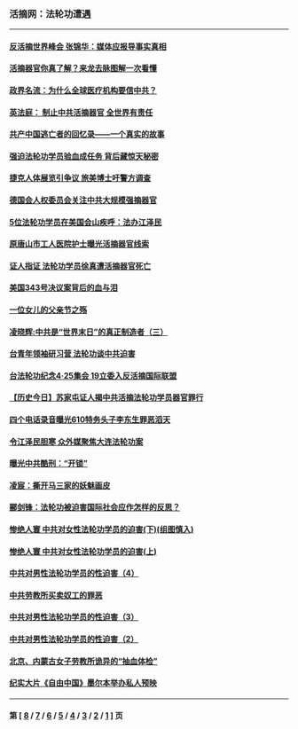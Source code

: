 ### 活摘网：法轮功遭遇
---
#### [反活摘世界峰会 张锦华：媒体应报导事实真相](../../pages/nf5881/n13278502.md?10260430) 
#### [活摘器官你真了解？来龙去脉图解一次看懂](../../pages/nf5881/n13013820.md?10260430) 
#### [政界名流：为什么全球医疗机构要信中共？](../../pages/nf5881/n11945479.md?10260430) 
#### [英法庭： 制止中共活摘器官 全世界有责任](../../pages/nf5881/n11330691.md?10260430) 
#### [共产中国逃亡者的回忆录——一个真实的故事](../../pages/nf5881/n10918649.md?10260430) 
#### [强迫法轮功学员验血成任务 背后藏惊天秘密](../../pages/nf5881/n4252384.md?10260430) 
#### [捷克人体展览引争议 旅美博士吁警方调查](../../pages/nf5881/n9429187.md?10260430) 
#### [德国会人权委员会关注中共大规模强摘器官](../../pages/nf5881/n8418950.md?10260430) 
#### [5位法轮功学员在美国会山疾呼：法办江泽民](../../pages/nf5881/n8101519.md?10260430) 
#### [原唐山市工人医院护士曝光活摘器官线索](../../pages/nf5881/n8076384.md?10260430) 
#### [证人指证 法轮功学员徐真遭活摘器官死亡](../../pages/nf5881/n8042467.md?10260430) 
#### [美国343号决议案背后的血与泪](../../pages/nf5881/n8020684.md?10260430) 
#### [一位女儿的父亲节之殇](../../pages/nf5881/n8014122.md?10260430) 
#### [凌晓辉:中共是“世界末日”的真正制造者（三）](../../pages/nf5881/n4210333.md?10260430) 
#### [台青年领袖研习营 法轮功谈中共迫害](../../pages/nf5881/n4141857.md?10260430) 
#### [台法轮功纪念4‧25集会 19立委入反活摘国际联盟](../../pages/nf5881/n4141821.md?10260430) 
#### [【历史今日】苏家屯证人揭中共活摘法轮功学员器官罪行](../../pages/nf5881/n4135912.md?10260430) 
#### [四个电话录音曝光610特务头子李东生罪恶滔天](../../pages/nf5881/n4040060.md?10260430) 
#### [令江泽民胆寒 众外媒聚焦大连法轮功案](../../pages/nf5881/n3932671.md?10260430) 
#### [曝光中共酷刑：“开锁”](../../pages/nf5881/n3889373.md?10260430) 
#### [凌宸：撕开马三家的妖魅画皮](../../pages/nf5881/n3849369.md?10260430) 
#### [郦剑锋：法轮功被迫害国际社会应作怎样的反思？](../../pages/nf5881/n3824560.md?10260430) 
#### [惨绝人寰 中共对女性法轮功学员的迫害(下)(组图慎入)](../../pages/nf5881/n3816285.md?10260430) 
#### [惨绝人寰 中共对女性法轮功学员的迫害(上)](../../pages/nf5881/n3815374.md?10260430) 
#### [中共对男性法轮功学员的性迫害（4）](../../pages/nf5881/n3769144.md?10260430) 
#### [中共劳教所买卖奴工的罪恶](../../pages/nf5881/n3769378.md?10260430) 
#### [中共对男性法轮功学员的性迫害（3）](../../pages/nf5881/n3768231.md?10260430) 
#### [中共对男性法轮功学员的性迫害（2）](../../pages/nf5881/n3767211.md?10260430) 
#### [北京、内蒙古女子劳教所诡异的“抽血体检”](../../pages/nf5881/n3753158.md?10260430) 
#### [纪实大片《自由中国》墨尔本举办私人预映](../../pages/nf5881/n3743337.md?10260430) 

---
#### 第 [ [8](./8.md?10260430) / [7](./7.md?10260430) / [6](./6.md?10260430) / [5](./5.md?10260430) / [4](./4.md?10260430) / [3](./3.md?10260430) / [2](./2.md?10260430) / [1](./1.md?10260430) ] 页

